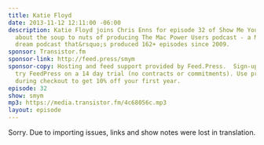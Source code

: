 ```yaml
---
title: Katie Floyd
date: 2013-11-12 12:11:00 -06:00
description: Katie Floyd joins Chris Enns for episode 32 of Show Me Your Mic to chat
  about the soup to nuts of producing The Mac Power Users podcast - a Mac nerd&rsquo;s
  dream podcast that&rsquo;s produced 162+ episodes since 2009.
sponsor: Transistor.fm
sponsor-link: http://feed.press/smym
sponsor-copy: Hosting and feed support provided by Feed.Press.  Sign-up today and
  try FeedPress on a 14 day trial (no contracts or commitments). Use promo code "smym"
  during checkout to get 10% off your first year.
episode: 32
show: smym
mp3: https://media.transistor.fm/4c68056c.mp3
layout: episode
---
```


Sorry. Due to importing issues, links and show notes were lost in translation.

